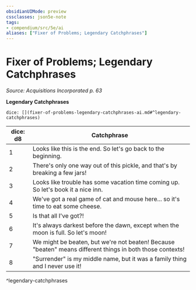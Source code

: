 ```yaml
---
obsidianUIMode: preview
cssclasses: json5e-note
tags:
- compendium/src/5e/ai
aliases: ["Fixer of Problems; Legendary Catchphrases"]
---
```

# Fixer of Problems; Legendary Catchphrases
*Source: Acquisitions Incorporated p. 63* 

**Legendary Catchphrases**

`dice: [](fixer-of-problems-legendary-catchphrases-ai.md#^legendary-catchphrases)`

| dice: d8 | Catchphrase |
|----------|-------------|
| 1 | Looks like this is the end. So let's go back to the beginning. |
| 2 | There's only one way out of this pickle, and that's by breaking a few jars! |
| 3 | Looks like trouble has some vacation time coming up. So let's book it a nice inn. |
| 4 | We've got a real game of cat and mouse here... so it's time to eat some cheese. |
| 5 | Is that all I've got?! |
| 6 | It's always darkest before the dawn, except when the moon is full. So let's moon! |
| 7 | We might be beaten, but we're not beaten! Because "beaten" means different things in both those contexts! |
| 8 | "Surrender" is my middle name, but it was a family thing and I never use it! |
^legendary-catchphrases
